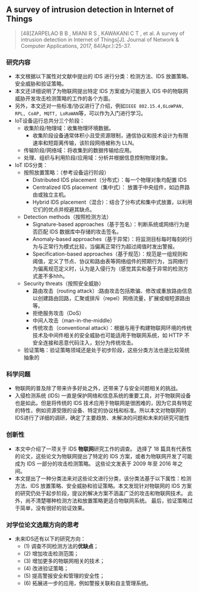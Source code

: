 ## A survey of intrusion detection in Internet of Things

> [48]ZARPELAO B B , MIANI R S , KAWAKANI C T , et al. A survey of intrusion detection in Internet of Things[J]. Journal of Network & Computer Applications, 2017, 84(Apr.):25-37.

### 研究内容

- 本文根据以下属性对文献中提出的 IDS 进行分类：检测方法、IDS 放置策略、安全威胁和验证策略。
- 本文还详细说明了为物联网提出特定 IDS 方案或为可能嵌入 IDS 中的物联网威胁开发攻击检测策略的工作的各个方面。
- 另外，本文还对一些标准/协议进行了介绍，例如`IEEE 802.15.4,6LoWPAN, RPL, CoAP, MQTT, LoRaWAN`等，可以作为入门进行学习。
- IoT设备运行总共分三个阶段：
  - 收集阶段/物理域：收集物理环境数据。
    - 收集阶段设备通常体积小且受资源限制，通信协议和技术设计为有限速率和短距离传输，该阶段网络被称为 LLN。
  - 传输阶段/网络域：将收集到的数据传输给应用。
  - 处理、组织与利用阶段/应用域：分析并根据信息控制物理对象。
- IoT IDS分类：
  - 按照放置策略：（参考设备运行阶段）
    - Distributed IDS placement（分布式）：每⼀个物理对象均配置 IDS
    - Centralized IDS placement（集中式）： 放置于中央组件，如边界路由或独立主机。
    - Hybrid IDS placement（混合）：结合了分布式和集中式放置，以利用它们的优点并规避其缺点。
  - Detection methods（按照检测方法）
    - Signature-based approaches（基于签名）：判断系统或网络行为是否匹配 IDS 数据库中存储的攻击签名。
    - Anomaly-based approaches（基于异常）：将监测目标每时每刻的⾏为与正常⾏为模式比较，当偏离正常行为超过阈值时发出警报。
    - Specification-based approaches（基于规范）：规范是⼀组规则和阈值，定义了节点、协议和路由表等网络组件的预期行为，当网络行为偏离规范定义时，认为是入侵行为（感觉其实和基于异常的检测方式差不多hhh。
  - Security threats（按照安全威胁）
    - 路由攻击（routing attack）:路由攻击包括欺骗、修改或重放路由信息以创建路由回路，汇聚或排斥（repel）网络流量，扩展或缩短源路由等。
    - 拒绝服务攻击（DoS）
    - 中间人攻击（man-in-the-middle）
    - 传统攻击（conventional attack）：根据与用于构建物联网环境的传统技术及中间件相关的安全威胁也可能适用于物联网系统，如 HTTP 不安全连接和恶意代码注入，划分为传统攻击。
  - 验证策略：验证策略领域还是处于初步阶段，这些分类方法也是比较笼统抽象的

### 科学问题

- 物联网的普及除了带来许多好处之外，还带来了与安全问题相关的挑战。
- 入侵检测系统 (IDS) 一直是保护网络和信息系统的重要工具，对于物联网设备也是如此。但是将传统的 IDS 技术应用于物联网是很困难的，因为它具有特定的特性，例如资源受限的设备、特定的协议栈和标准。所以本文对物联网的IDS进行了详细的调研，确定了主要趋势、未解决的问题和未来的研究可能性

### 创新性

- 本文中介绍了一项关于 IDS **物联网**研究工作的调查。 选择了 18 篇具有代表性的论文，这些论文为物联网提出了特定的 IDS 方案，或者为物联网开发了可能成为 IDS 一部分的攻击检测策略。 这些论文发表于 2009 年至 2016 年之间。
- 本文提出了一种分类法来对这些论文进行分类，该分类法基于以下属性：检测方法、IDS 放置策略、安全威胁和验证策略。本文发现针对物联网的 IDS 方案的研究仍处于起步阶段，提议的解决方案不涵盖广泛的攻击和物联网技术。 此外，尚不清楚哪种检测方法和放置策略更适合物联网系统。 最后，验证策略过于简单，没有很好的验证效果。

### 对学位论文选题方向的思考

- 未来IDS还有以下的研究方向：
  - (1) 调查不同检测方法的**优缺点**；
  - (2) 增加攻击检测范围；
  - (3) 增加更多的物联网相关的技术；
  - (4) 改进验证策略；
  - (5) 提高警报安全和管理的安全性；
  - (6) 拓展进一步的应用，例如警报关联和自主管理系统。